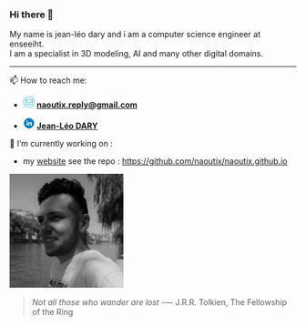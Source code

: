 ### Hi there 👋
My name is jean-léo dary and i am a computer science engineer at enseeiht.  
I am a specialist in 3D modeling, AI and many other digital domains.  

------
📫 How to reach me:  

- <img src="asset/mail.png" width ="20" height="20"/>  **<naoutix.reply@gmail.com>**  

- <img src="asset/linkedin.png" width ="20" height="20"/>  [**Jean-Léo DARY**](https://www.linkedin.com/in/jean-leo-dary/)

🔭 I’m currently working on : 
- my [website](https://naoutix.github.io) see the repo : <https://github.com/naoutix/naoutix.github.io>

<img src="asset/photo.jpg" width ="200" height="200"/> 

> *Not all those who wander are lost* -― J.R.R. Tolkien, The Fellowship of the Ring 
<!--
**naoutix/naoutix** is a ✨ _special_ ✨ repository because its `README.md` (this file) appears on your GitHub profile.

Here are some ideas to get you started:

- 🔭 I’m currently working on ...
- 🌱 I’m currently learning ...
- 👯 I’m looking to collaborate on ...
- 🤔 I’m looking for help with ...
- 💬 Ask me about ...
- 📫 How to reach me: ...
- 😄 Pronouns: ...
- ⚡ Fun fact: ...
-->
